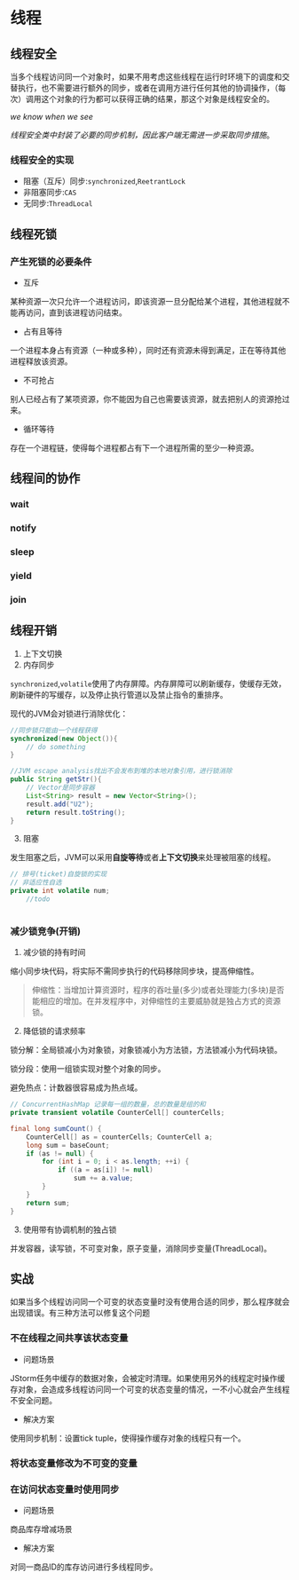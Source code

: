 # 线程

## 线程安全
当多个线程访问同一个对象时，如果不用考虑这些线程在运行时环境下的调度和交替执行，也不需要进行额外的同步，或者在调用方进行任何其他的协调操作，（每次）调用这个对象的行为都可以获得正确的结果，那这个对象是线程安全的。

*we know when we see*

*线程安全类中封装了必要的同步机制，因此客户端无需进一步采取同步措施*。

### 线程安全的实现
- 阻塞（互斥）同步:`synchronized`,`ReetrantLock` 
- 非阻塞同步:`CAS`
- 无同步:`ThreadLocal`

## 线程死锁
### 产生死锁的必要条件

- 互斥

某种资源一次只允许一个进程访问，即该资源一旦分配给某个进程，其他进程就不能再访问，直到该进程访问结束。
- 占有且等待

一个进程本身占有资源（一种或多种），同时还有资源未得到满足，正在等待其他进程释放该资源。
- 不可抢占

别人已经占有了某项资源，你不能因为自己也需要该资源，就去把别人的资源抢过来。

- 循环等待

存在一个进程链，使得每个进程都占有下一个进程所需的至少一种资源。

## 线程间的协作

### wait
### notify
### sleep
### yield
### join

## 线程开销

1. 上下文切换
2. 内存同步

`synchronized`,`volatile`使用了内存屏障。内存屏障可以刷新缓存，使缓存无效，刷新硬件的写缓存，以及停止执行管道以及禁止指令的重排序。

现代的JVM会对锁进行消除优化：

```Java
//同步锁只能由一个线程获得
synchronized(new Object()){
    // do something
}
```
```Java
//JVM escape analysis找出不会发布到堆的本地对象引用，进行锁消除
public String getStr(){
    // Vector是同步容器
    List<String> result = new Vector<String>();
    result.add("U2");
    return result.toString();
}
```
3. 阻塞

发生阻塞之后，JVM可以采用**自旋等待**或者**上下文切换**来处理被阻塞的线程。
```Java
// 排号(ticket)自旋锁的实现
// 非适应性自选
private int volatile num;
    //todo



```

### 减少锁竞争(开销)
1. 减少锁的持有时间

缩小同步块代码，将实际不需同步执行的代码移除同步块，提高伸缩性。

> 伸缩性：当增加计算资源时，程序的吞吐量(多少)或者处理能力(多块)是否能相应的增加。在并发程序中，对伸缩性的主要威胁就是独占方式的资源锁。

2. 降低锁的请求频率

锁分解：全局锁减小为对象锁，对象锁减小为方法锁，方法锁减小为代码块锁。

锁分段：使用一组锁实现对整个对象的同步。

避免热点：计数器很容易成为热点域。
```Java
// ConcurrentHashMap 记录每一组的数量，总的数量是组的和
private transient volatile CounterCell[] counterCells;

final long sumCount() {
    CounterCell[] as = counterCells; CounterCell a;
    long sum = baseCount;
    if (as != null) {
        for (int i = 0; i < as.length; ++i) {
            if ((a = as[i]) != null)
                sum += a.value;
        }
    }
    return sum;
}
```

3. 使用带有协调机制的独占锁

并发容器，读写锁，不可变对象，原子变量，消除同步变量(ThreadLocal)。


## 实战
如果当多个线程访问同一个可变的状态变量时没有使用合适的同步，那么程序就会出现错误。有三种方法可以修复这个问题
### 不在线程之间共享该状态变量
- 问题场景

JStorm任务中缓存的数据对象，会被定时清理。如果使用另外的线程定时操作缓存对象，会造成多线程访问同一个可变的状态变量的情况，一不小心就会产生线程不安全问题。
- 解决方案

使用同步机制：设置tick tuple，使得操作缓存对象的线程只有一个。

### 将状态变量修改为不可变的变量


### 在访问状态变量时使用同步
- 问题场景

商品库存增减场景
- 解决方案

对同一商品ID的库存访问进行多线程同步。